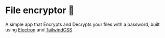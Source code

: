 # File encryptor 🔐
A simple app that Encrypts and Decrypts your files with a password, built using <a href="https://www.electronjs.org/">Electron</a> and <a href="https://tailwindcss.com/">TailwindCSS</a>